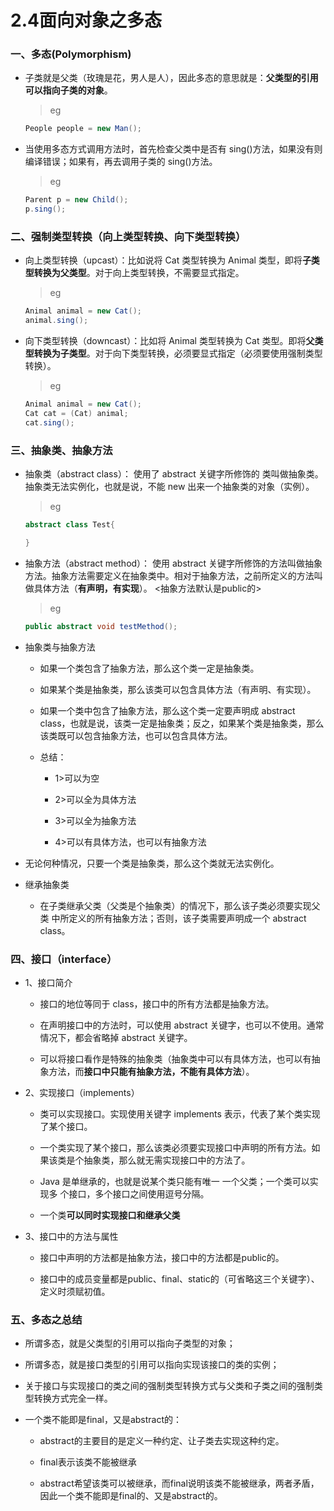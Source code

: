 # 2.4面向对象之多态

### 一、多态(Polymorphism)

* 子类就是父类（玫瑰是花，男人是人），因此多态的意思就是：**父类型的引用可以指向子类的对象**。 
  
  >eg
  ```java
  People people = new Man();
  ```

* 当使用多态方式调用方法时，首先检查父类中是否有 sing()方法，如果没有则编译错误；如果有，再去调用子类的 sing()方法。 

  >eg
  ```java
  Parent p = new Child();
  p.sing();
  ```

### 二、强制类型转换（向上类型转换、向下类型转换）

* 向上类型转换（upcast）：比如说将 Cat 类型转换为 Animal 类型，即将**子类型转换为父类型**。对于向上类型转换，不需要显式指定。 

  >eg
  ```java
  Animal animal = new Cat();
  animal.sing();
  ```

* 向下类型转换（downcast）：比如将 Animal 类型转换为 Cat 类型。即将**父类型转换为子类型**。对于向下类型转换，必须要显式指定（必须要使用强制类型 转换）。 

  >eg
  ```java
  Animal animal = new Cat();
  Cat cat = (Cat) animal;
  cat.sing();
  ```
  
### 三、抽象类、抽象方法

*  抽象类（abstract class）： 使用了 abstract 关键字所修饰的 类叫做抽象类。抽象类无法实例化，也就是说，不能 new 出来一个抽象类的对象（实例）。 

   >eg
   ```java
   abstract class Test{
   
   }
   ```

* 抽象方法（abstract method）： 使用 abstract 关键字所修饰的方法叫做抽象方法。抽象方法需要定义在抽象类中。相对于抽象方法，之前所定义的方法叫做具体方法（**有声明，有实现**）。 <抽象方法默认是public的>

  >eg
  ```java
  public abstract void testMethod();
  ```

* 抽象类与抽象方法

    * 如果一个类包含了抽象方法，那么这个类一定是抽象类。 

    * 如果某个类是抽象类，那么该类可以包含具体方法（有声明、有实现）。 

    * 如果一个类中包含了抽象方法，那么这个类一定要声明成 abstract class，也就是说，该类一定是抽象类；反之，如果某个类是抽象类，那么该类既可以包含抽象方法，也可以包含具体方法。 
    
    * 总结：
    
        * 1>可以为空
        
        * 2>可以全为具体方法
        
        * 3>可以全为抽象方法
        
        * 4>可以有具体方法，也可以有抽象方法

* 无论何种情况，只要一个类是抽象类，那么这个类就无法实例化。 

* 继承抽象类

    *  在子类继承父类（父类是个抽象类）的情况下，那么该子类必须要实现父类 中所定义的所有抽象方法；否则，该子类需要声明成一个 abstract class。


### 四、接口（interface）

* 1、接口简介

  * 接口的地位等同于 class，接口中的所有方法都是抽象方法。
  
  * 在声明接口中的方法时，可以使用 abstract 关键字，也可以不使用。通常情况下，都会省略掉 abstract 关键字。 
  
  * 可以将接口看作是特殊的抽象类（抽象类中可以有具体方法，也可以有抽象方法，而**接口中只能有抽象方法，不能有具体方法**）。 

* 2、实现接口（implements）

  * 类可以实现接口。实现使用关键字 implements 表示，代表了某个类实现了某个接口。 
  
  * 一个类实现了某个接口，那么该类必须要实现接口中声明的所有方法。如果该类是个抽象类，那么就无需实现接口中的方法了。 
  
  *  Java 是单继承的，也就是说某个类只能有唯一 一个父类；一个类可以实现多 个接口，多个接口之间使用逗号分隔。 
  
  * 一个类**可以同时实现接口和继承父类**

* 3、接口中的方法与属性

  * 接口中声明的方法都是抽象方法，接口中的方法都是public的。
  
  * 接口中的成员变量都是public、final、static的（可省略这三个关键字）、定义时须赋初值。

### 五、多态之总结

* 所谓多态，就是父类型的引用可以指向子类型的对象；

* 所谓多态，就是接口类型的引用可以指向实现该接口的类的实例；

* 关于接口与实现接口的类之间的强制类型转换方式与父类和子类之间的强制类型转换方式完全一样。 

* 一个类不能即是final，又是abstract的：

  * abstract的主要目的是定义一种约定、让子类去实现这种约定。
  
  * final表示该类不能被继承
  
  * abstract希望该类可以被继承，而final说明该类不能被继承，两者矛盾，因此一个类不能即是final的、又是abstract的。













